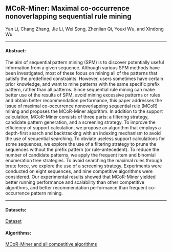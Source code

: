 ## MCoR-Miner: Maximal co-occurrence nonoverlapping sequential rule mining

Yan Li, Chang Zhang, Jie Li, Wei Song, Zhenlian Qi, Youxi Wu, and Xindong Wu 

***

#### Abstract:
The aim of sequential pattern mining (SPM) is to discover potentially useful information from a given sequence. Although various SPM methods have been investigated, most of these focus on mining all of the patterns that satisfy the predefined constraints. However, users sometimes have certain prior knowledge, and want to mine patterns with the same specific prefix pattern, rather than all patterns. Since sequential rule mining can make better use of the results of SPM, avoid mining excessive patterns or rules and obtain better recommendation performance, this paper addresses the issue of maximal co-occurrence nonoverlapping sequential rule (MCoR) mining and proposes the MCoR-Miner algorithm. In addition to the support calculation, MCoR-Miner consists of three parts: a filtering strategy, candidate pattern generation, and a screening strategy. To improve the efficiency of support calculation, we propose an algorithm that employs a depth-first search and backtracking   with an indexing mechanism to avoid the use of sequential searching. To obviate useless support calculations for some sequences, we explore the use of a filtering strategy to prune the sequences without the prefix pattern (or rule-antecedent). To reduce the number of candidate patterns, we apply the frequent item and binomial enumeration tree strategies. To avoid searching the maximal rules through brute force, we explore the use of a screening strategy. Experiments were conducted on eight sequences, and nine competitive algorithms were considered. Our experimental results showed that MCoR-Miner yielded better running performance and scalability than other competitive algorithms,  and better recommendation performance than frequent co-occurrence pattern mining.

---

#### Datasets:
[Dataset](https://github.com/wuc567/Pattern-Mining/blob/master/MCoR-Miner/DataSets)

#### Algorithms:

[MCoR-Miner and all competitive algorithms](https://github.com/wuc567/Pattern-Mining/blob/master/MCoR-Miner/Algorithms)
 

